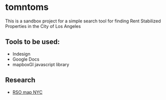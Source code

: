 # tomntoms

This is a sandbox project for a simple search tool for finding Rent Stabilized Properties in the City of Los Angeles

## Tools to be used:
* Indesign
* Google Docs
* mapboxGl javascript library

## Research
* [RSO map NYC](https://amirentstabilized.com)

